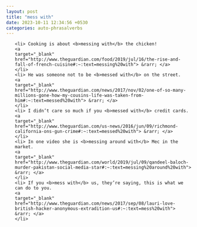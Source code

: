 ```yaml
---
layout: post
title: "mess with"
date: 2023-10-11 12:34:56 +0530
categories: auto-phrasalverbs
---
```

<ol>

    <li> Cooking is about <b>messing with</b> the chicken!
    <a 
    target="_blank" 
    href="http://www.theguardian.com/food/2019/jul/16/the-rise-and-fall-of-french-cuisine#:~:text=messing%20with"> &rarr; </a>
    </li>
    <li> He was someone not to be <b>messed with</b> on the street.
    <a 
    target="_blank" 
    href="http://www.theguardian.com/news/2017/nov/02/one-of-so-many-millions-gone-how-my-cousins-life-was-taken-from-him#:~:text=messed%20with"> &rarr; </a>
    </li>
    <li> I didn’t care so much if you <b>messed with</b> credit cards.
    <a 
    target="_blank" 
    href="http://www.theguardian.com/us-news/2016/jun/09/richmond-california-ons-gun-crime#:~:text=messed%20with"> &rarr; </a>
    </li>
    <li> In one video she is <b>messing around with</b> Mec in the market.
    <a 
    target="_blank" 
    href="http://www.theguardian.com/world/2019/jul/09/qandeel-baloch-murder-pakistan-social-media-star#:~:text=messing%20around%20with"> &rarr; </a>
    </li>
    <li> If you <b>mess with</b> us, they’re saying, this is what we can do to you.
    <a 
    target="_blank" 
    href="http://www.theguardian.com/news/2017/sep/08/lauri-love-british-hacker-anonymous-extradition-us#:~:text=mess%20with"> &rarr; </a>
    </li>